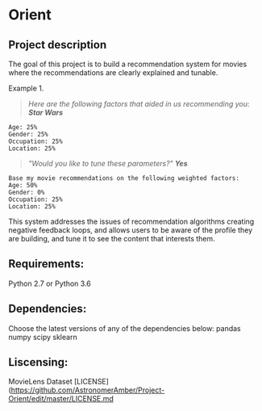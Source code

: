 # Orient

## Project description
The goal of this project is to build a recommendation system for movies where the recommendations are clearly explained and tunable. 

Example 1.

> *Here are the following factors that aided in us recommending you*: 
***Star Wars***
  
    Age: 25%
    Gender: 25%
    Occupation: 25%
    Location: 25%
	
> *"Would you like to tune these parameters?"*
> ***Yes***

    Base my movie recommendations on the following weighted factors:
    Age: 50%
    Gender: 0%
    Occupation: 25%
    Location: 25%
    

This system addresses the issues of recommendation algorithms creating negative feedback loops, and allows users to be aware of the profile they are building, and tune it to see the content that interests them.

## Requirements:
Python 2.7 or Python 3.6

## Dependencies:
Choose the latest versions of any of the dependencies below:
pandas
numpy
scipy
sklearn

## Liscensing:
MovieLens Dataset [LICENSE] (https://github.com/AstronomerAmber/Project-Orient/edit/master/LICENSE.md
